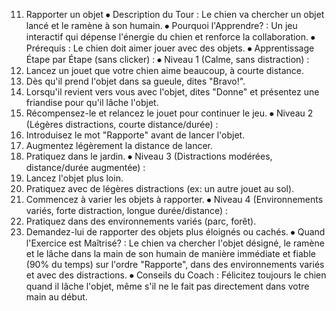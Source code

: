 11. Rapporter un objet
⦁ Description du Tour : Le chien va chercher un objet lancé et le ramène à son humain.
⦁ Pourquoi l'Apprendre? : Un jeu interactif qui dépense l'énergie du chien et renforce la collaboration.
⦁ Prérequis : Le chien doit aimer jouer avec des objets.
⦁ Apprentissage Étape par Étape (sans clicker) :
⦁ Niveau 1 (Calme, sans distraction) :
1. Lancez un jouet que votre chien aime beaucoup, à courte distance.
2. Dès qu'il prend l'objet dans sa gueule, dites "Bravo!".
3. Lorsqu'il revient vers vous avec l'objet, dites "Donne" et présentez une friandise pour qu'il lâche l'objet.
4. Récompensez-le et relancez le jouet pour continuer le jeu.
⦁ Niveau 2 (Légères distractions, courte distance/durée) :
1. Introduisez le mot "Rapporte" avant de lancer l'objet.
2. Augmentez légèrement la distance de lancer.
3. Pratiquez dans le jardin.
⦁ Niveau 3 (Distractions modérées, distance/durée augmentée) :
1. Lancez l'objet plus loin.
2. Pratiquez avec de légères distractions (ex: un autre jouet au sol).
3. Commencez à varier les objets à rapporter.
⦁ Niveau 4 (Environnements variés, forte distraction, longue durée/distance) :
1. Pratiquez dans des environnements variés (parc, forêt).
2. Demandez-lui de rapporter des objets plus éloignés ou cachés.
⦁ Quand l'Exercice est Maîtrisé? : Le chien va chercher l'objet désigné, le ramène et le lâche dans la main de son humain de manière immédiate et fiable (90% du temps) sur l'ordre "Rapporte", dans des environnements variés et avec des distractions.
⦁ Conseils du Coach : Félicitez toujours le chien quand il lâche l'objet, même s'il ne le fait pas directement dans votre main au début. 